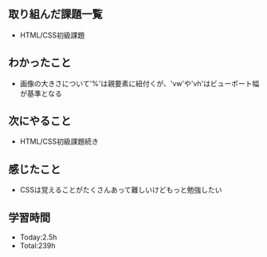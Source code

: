 ## 取り組んだ課題一覧
- HTML/CSS初級課題
  
## わかったこと
- 画像の大きさについて'%'は親要素に紐付くが、'vw'や'vh'はビューポート幅が基準となる
  
## 次にやること
- HTML/CSS初級課題続き
  
## 感じたこと
- CSSは覚えることがたくさんあって難しいけどもっと勉強したい

## 学習時間
- Today:2.5h
- Total:239h
